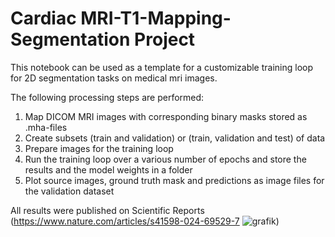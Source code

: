 # Cardiac MRI-T1-Mapping-Segmentation Project

This notebook can be used as a template for a customizable training loop for 2D segmentation tasks on medical mri images. 

The following processing steps are performed:

1. Map DICOM MRI images with corresponding binary masks stored as .mha-files
2. Create subsets (train and validation) or (train, validation and test) of data
3. Prepare images for the training loop
4. Run the training loop over a various number of epochs and store the results and the model weights in a folder
5. Plot source images, ground truth mask and predictions as image files for the validation dataset


All results were published on Scientific Reports (https://www.nature.com/articles/s41598-024-69529-7
![grafik](https://github.com/user-attachments/assets/7001c74b-62c7-4663-bcfd-d3e0b921fb7b))


